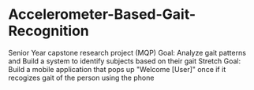 # Accelerometer-Based-Gait-Recognition
Senior Year capstone research project (MQP)
Goal: Analyze gait patterns and Build a system to identify subjects based on their gait
Stretch Goal: Build a mobile application that pops up "Welcome [User]" once if it recogizes gait of the person using the phone
